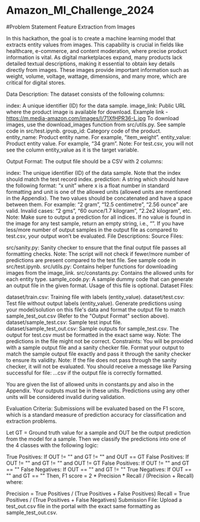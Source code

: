 # Amazon_Ml_Challenge_2024
#Problem Statement
Feature Extraction from Images

In this hackathon, the goal is to create a machine learning model that extracts entity values from images. This capability is crucial in fields like healthcare, e-commerce, and content moderation, where precise product information is vital. As digital marketplaces expand, many products lack detailed textual descriptions, making it essential to obtain key details directly from images. These images provide important information such as weight, volume, voltage, wattage, dimensions, and many more, which are critical for digital stores.

Data Description:
The dataset consists of the following columns:

index: A unique identifier (ID) for the data sample.
image_link: Public URL where the product image is available for download. Example link - https://m.media-amazon.com/images/I/71XfHPR36-L.jpg  To download images, use the download_images function from src/utils.py. See sample code in src/test.ipynb.
group_id: Category code of the product.
entity_name: Product entity name. For example, “item_weight”.
entity_value: Product entity value. For example, “34 gram”.
Note: For test.csv, you will not see the column entity_value as it is the target variable.

Output Format:
The output file should be a CSV with 2 columns:

index: The unique identifier (ID) of the data sample. Note that the index should match the test record index.
prediction: A string which should have the following format: “x unit” where x is a float number in standard formatting and unit is one of the allowed units (allowed units are mentioned in the Appendix). The two values should be concatenated and have a space between them.
For example: “2 gram”, “12.5 centimetre”, “2.56 ounce” are valid.
Invalid cases: “2 gms”, “60 ounce/1.7 kilogram”, “2.2e2 kilogram”, etc.
Note: Make sure to output a prediction for all indices. If no value is found in the image for any test sample, return an empty string, i.e., “”. If you have less/more number of output samples in the output file as compared to test.csv, your output won’t be evaluated.
File Descriptions:
Source Files:

src/sanity.py: Sanity checker to ensure that the final output file passes all formatting checks.
Note: The script will not check if fewer/more number of predictions are present compared to the test file. See sample code in src/test.ipynb.
src/utils.py: Contains helper functions for downloading images from the image_link.
src/constants.py: Contains the allowed units for each entity type.
sample_code.py: A sample dummy code that can generate an output file in the given format. Usage of this file is optional.
Dataset Files:

dataset/train.csv: Training file with labels (entity_value).
dataset/test.csv: Test file without output labels (entity_value). Generate predictions using your model/solution on this file's data and format the output file to match sample_test_out.csv (Refer to the "Output Format" section above).
dataset/sample_test.csv: Sample test input file.
dataset/sample_test_out.csv: Sample outputs for sample_test.csv. The output for test.csv must be formatted in the exact same way.
Note: The predictions in the file might not be correct.
Constraints:
You will be provided with a sample output file and a sanity checker file. Format your output to match the sample output file exactly and pass it through the sanity checker to ensure its validity.
Note: If the file does not pass through the sanity checker, it will not be evaluated. You should receive a message like Parsing successful for file: ...csv if the output file is correctly formatted.

You are given the list of allowed units in constants.py and also in the Appendix. Your outputs must be in these units. Predictions using any other units will be considered invalid during validation.

Evaluation Criteria:
Submissions will be evaluated based on the F1 score, which is a standard measure of prediction accuracy for classification and extraction problems.

Let GT = Ground truth value for a sample and OUT be the output prediction from the model for a sample. Then we classify the predictions into one of the 4 classes with the following logic:

True Positives: If OUT != "" and GT != "" and OUT == GT
False Positives: If OUT != "" and GT != "" and OUT != GT
False Positives: If OUT != "" and GT == ""
False Negatives: If OUT == "" and GT != ""
True Negatives: If OUT == "" and GT == ""
Then,
F1 score = 2 * Precision * Recall / (Precision + Recall)
where:

Precision = True Positives / (True Positives + False Positives)
Recall = True Positives / (True Positives + False Negatives)
Submission File:
Upload a test_out.csv file in the portal with the exact same formatting as sample_test_out.csv.
